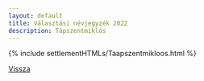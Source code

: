 ```yaml
---
layout: default
title: Választási névjegyzék 2022
description: Tápszentmiklós
---
```


{% include settlementHTMLs/Taapszentmikloos.html %}

[Vissza](./)